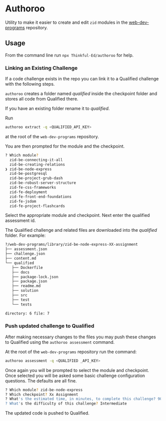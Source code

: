 # Authoroo

Utility to make it easier to create and edit `zid` modules in the [web-dev-programs](https://github.com/Thinkful-Ed/web-dev-programs) repository.

## Usage

From the command line run `npx Thinkful-Ed/authoroo` for help.

### Linking an Existing Challenge

If a code challenge exists in the repo you can link it to a Qualified challenge with the following steps.

`authoroo` creates a folder named _qualified_ inside the checkpoint folder and stores all code from Qualified there.

If you have an existing folder rename it to _qualified_.

Run

```bash
authoroo extract -q <QUALIFIED_API_KEY>
```

at the root of the `web-dev-programs` repository.

You are then prompted for the module and the checkpoint.

```bash
? Which module?
  zid-be-connecting-it-all
  zid-be-creating-relations
❯ zid-be-node-express
  zid-be-postgresql
  zid-be-project-grub-dash
  zid-be-robust-server-structure
  zid-fe-css-frameworks
  zid-fe-deployment
  zid-fe-front-end-foundations
  zid-fe-jsdom
  zid-fe-project-flashcards
```

Select the appropriate module and checkpoint. Next enter the qualified assessment id.

The Qualified challenge and related files are downloaded into the _qualified_ folder. For example:

```bash
?/web-dev-programs/library/zid-be-node-express-XX-assignment
├── assessment.json
├── challenge.json
├── content.md
└── qualified
   ├── Dockerfile
   ├── docs
   ├── package-lock.json
   ├── package.json
   ├── readme.md
   ├── solution
   ├── src
   ├── test
   └── tests

directory: 6 file: 7
```

### Push updated challenge to Qualified

After making necessary changes to the files you may push these changes to Qualified using the `authoroo assessment` command.

At the root of the `web-dev-programs` repository run the command:

```bash
authoroo assessment -q <QUALIFIED _API_KEY>
```

Once again you will be prompted to select the module and checkpoint. Once selected you will be asked some basic challenge configuration questions. The defaults are all fine.

```bash
? Which module? zid-be-node-express
? Which checkpoint? Xx Assignment
? What's the estimated time, in minutes, to complete this challenge? 90
? What's the difficulty of this challenge? Intermediate
```

The updated code is pushed to Qualified.
